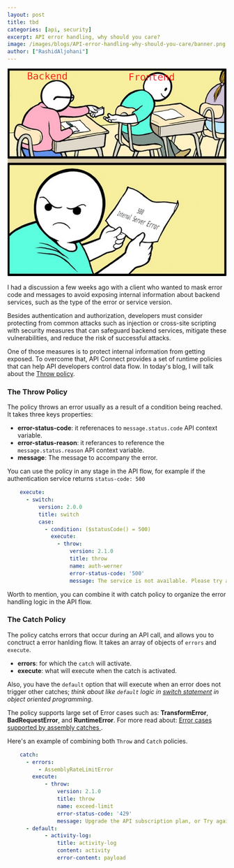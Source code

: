 ```yaml
---
layout: post
title: tbd
categories: [api, security]
excerpt: API error handling, why should you care?
image: /images/blogs/API-error-handling-why-should-you-care/banner.png
author: ["RashidAljohani"]
---
```




![](/images/blogs/API-error-handling-why-should-you-care/banner.png)



I had a discussion a few weeks ago with a client who wanted to mask error code and messages to avoid exposing internal information about backend services, such as the type of the error or service version.

Besides authentication and authorization, developers must consider protecting from common attacks such as injection or cross-site scripting with security measures that can safeguard backend services, mitigate these vulnerabilities, and reduce the risk of successful attacks. 

One of those measures is to protect internal information from getting exposed. To overcome that, API Connect provides a set of runtime policies that can help API developers control data flow. In today's blog, I will talk about the [Throw policy](https://www.ibm.com/docs/en/api-connect/10.0.5.x_lts?topic=constructs-throw).



### The Throw Policy

The policy throws an error usually as a result of a condition being reached. It takes three keys properties:

 * **error-status-code**: it referenaces to `message.status.code` API context variable.
 * **error-status-reason**: it referances to reference the `message.status.reason` API context variable.
 * **message**: The message to accompany the error.

You can use the policy in any stage in the API flow, for example if the authentication service returns `status-code: 500`

```yaml
    execute:
      - switch:
          version: 2.0.0
          title: switch
          case:
            - condition: ($statusCode() = 500)
              execute:
                - throw:
                    version: 2.1.0
                    title: throw
                    name: auth-werner
                    error-status-code: '500'
                    message: The service is not available. Please try again later
```

Worth to mention, you can combine it with catch policy to organize the error handling logic in the API flow.

### The Catch Policy

The policy catchs errors that occur during an API call, and allows you to conctruct a error hanlding flow. It takes an array of objects of `errors` and `execute`.

* **errors**: for which the `catch` will activate.
* **execute**: what will execute when the catch is activated.

Also, you have the `default` option that will execute when an error does not trigger other catches; _think about like `default` logic in [switch statement](https://www.geeksforgeeks.org/switch-statement-in-cpp/) in object oriented programming_.

The policy supports large set of Error cases such as: **TransformError**, **BadRequestError**, and **RuntimeError**. For more read about: [Error cases supported by assembly catches
](https://www.ibm.com/docs/en/api-connect/10.0.5.x_lts?topic=reference-error-cases-supported-by-assembly-catches).



Here's an example of combining both `Throw` and `Catch` policies.

```yaml
    catch:
      - errors:
          - AssemblyRateLimitError
        execute:
            - throw:
                version: 2.1.0
                title: throw
                name: exceed-limit
                error-status-code: '429'
                message: Upgrade the API subscription plan, or Try again later.
      - default:
            - activity-log:
                title: activity-log
                content: activity
                error-content: payload
```